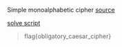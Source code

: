 Simple monoalphabetic cipher [source](encrypt.py)

[solve script](solve.py)

> flag{obligatory_caesar_cipher}
